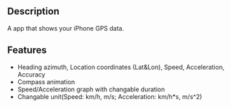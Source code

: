 ## Description
A app that shows your iPhone GPS data.

## Features
- Heading azimuth, Location coordinates (Lat&Lon), Speed, Acceleration, Accuracy
- Compass animation
- Speed/Acceleration graph with changable duration
- Changable unit(Speed: km/h, m/s; Acceleration: km/h*s, m/s^2)
